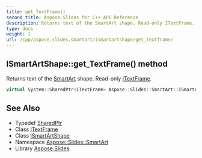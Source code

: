 ```yaml
---
title: get_TextFrame()
second_title: Aspose.Slides for C++ API Reference
description: Returns text of the SmartArt shape. Read-only ITextFrame.
type: docs
weight: 1
url: /cpp/aspose.slides.smartart/ismartartshape/get_textframe/
---
```

## ISmartArtShape::get_TextFrame() method


Returns text of the [SmartArt](../../smartart/) shape. Read-only [ITextFrame](../../../aspose.slides/itextframe/).

```cpp
virtual System::SharedPtr<ITextFrame> Aspose::Slides::SmartArt::ISmartArtShape::get_TextFrame()=0
```

## See Also

* Typedef [SharedPtr](../../system/sharedptr/)
* Class [ITextFrame](../../aspose.slides/itextframe/)
* Class [ISmartArtShape](./)
* Namespace [Aspose::Slides::SmartArt](../)
* Library [Aspose.Slides](../../)
